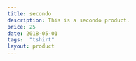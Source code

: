 ```yaml
---  
title: secondo
description: This is a secondo product.
price: 25
date: 2018-05-01
tags:  "tshirt"
layout: product
---
```

